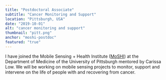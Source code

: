 ```yaml
---
title: "Postdoctoral Associate"
subtitle: "Cancer Monitoring and Support"
location: "Pittsburgh, USA"
date: "2019-10-01"
alt: "cancer monitoring and support"
thumbnail: "pitt.png"
anchor: "moshi-postdoc"
featured: "true"
---
```


I have joined the Mobile Sensing + Health Institute ([MoSHI](https://www.moshi.pitt.edu/)) at the Department of Medicine of the University of Pittsburgh mentored by Carissa Low. We will be working on mobile sensing projects to monitor, support and intervene on the life of people with and recovering from cancer. 